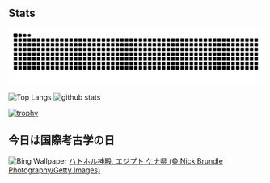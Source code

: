 ## Stats
<picture>
  <source media="(prefers-color-scheme: dark)" srcset="https://raw.githubusercontent.com/ba230t/ba230t/output/github-contribution-grid-snake-dark.svg">
  <source media="(prefers-color-scheme: light)" srcset="https://raw.githubusercontent.com/ba230t/ba230t/output/github-contribution-grid-snake.svg">
  <img alt="github contribution grid snake animation" src="https://raw.githubusercontent.com/ba230t/ba230t/output/github-contribution-grid-snake.svg">
</picture>

<p align="left">
  <img alt="Top Langs" height="150px" src="https://github-readme-stats.vercel.app/api/top-langs/?username=ba230t&layout=compact&theme=transparent" />
  <img alt="github stats" height="150px" src="https://github-readme-stats.vercel.app/api?username=ba230t&theme=transparent" />
</p>

[![trophy](https://github-profile-trophy.vercel.app/?username=ba230t&theme=transparent&column=7)](https://github.com/ryo-ma/github-profile-trophy)


<!-- Bing Wallpaper Start -->
## 今日は国際考古学の日
![Bing Wallpaper](https://www.bing.com/th?id=OHR.DenderaTemple_JA-JP4353072440_1920x1080.jpg&rf=LaDigue_1920x1080.jpg&pid=hp)
[ハトホル神殿, エジプト ケナ県 (© Nick Brundle Photography/Getty Images)](https://www.bing.com/search?q=%E3%83%8F%E3%83%88%E3%83%9B%E3%83%AB%E7%A5%9E%E6%AE%BF&form=hpcapt&filters=HpDate%3a%2220241018_1500%22)
<!-- Bing Wallpaper End -->
